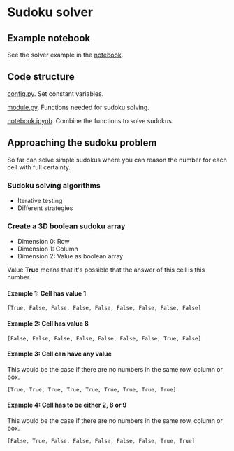 # Sudoku solver

## Example notebook
See the solver example in the [notebook](notebook.ipynb).

## Code structure
[config.py](config.py). Set constant variables.

[module.py](module.py). Functions needed for sudoku solving.

[notebook.ipynb](notebook.ipynb). Combine the functions to solve sudokus. 

## Approaching the sudoku problem
So far can solve simple sudokus where you can reason the number for each cell with full certainty.

### Sudoku solving algorithms
* Iterative testing
* Different strategies


### Create a 3D boolean sudoku array
* Dimension 0: Row
* Dimension 1: Column
* Dimension 2: Value as boolean array

Value **True** means that it's possible that the answer of this cell is this number.

#### Example 1: Cell has value 1

`[True, False, False, False, False, False, False, False, False]`

#### Example 2: Cell has value 8

`[False, False, False, False, False, False, False, True, False]`

#### Example 3: Cell can have any value
This would be the case if there are no numbers in the same row, column or box.

`[True, True, True, True, True, True, True, True, True]`

#### Example 4: Cell has to be either 2, 8 or 9
This would be the case if there are no numbers in the same row, column or box.

`[False, True, False, False, False, False, False, True, True]`